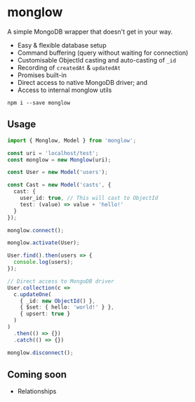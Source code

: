 # monglow

A simple MongoDB wrapper that doesn't get in your way.

- Easy & flexible database setup
- Command buffering (query without waiting for connection)
- Customisable ObjectId casting and auto-casting of `_id`
- Recording of `createdAt` & `updatedAt`
- Promises built-in
- Direct access to native MongoDB driver; and
- Access to internal monglow utils

```
npm i --save monglow
```

## Usage

```typescript
import { Monglow, Model } from 'monglow';

const uri = 'localhost/test';
const monglow = new Monglow(uri);

const User = new Model('users');

const Cast = new Model('casts', {
  cast: {
    user_id: true, // This will cast to ObjectId
    test: (value) => value + 'hello!'
  }
});

monglow.connect();

monglow.activate(User);

User.find().then(users => {
  console.log(users);
});

// Direct access to MongoDB driver
User.collection(c => 
  c.updateOne(
    { _id: new ObjectId() },
    { $set: { hello: 'world!' } },
    { upsert: true }
  )
)
  .then(() => {})
  .catch(() => {})

monglow.disconnect();
```

## Coming soon

- Relationships
